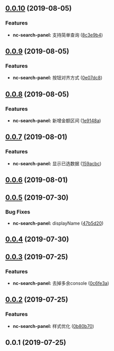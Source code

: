 <a name="0.0.10"></a>
## [0.0.10](https://github.com/tinper-bee/nc-search-panel/compare/v0.0.9...v0.0.10) (2019-08-05)


### Features

* **nc-search-panel:** 支持简单查询 ([8c3e9b4](https://github.com/tinper-bee/nc-search-panel/commit/8c3e9b4))



<a name="0.0.9"></a>
## [0.0.9](https://github.com/tinper-bee/nc-search-panel/compare/v0.0.8...v0.0.9) (2019-08-05)


### Features

* **nc-search-panel:** 按钮对齐方式 ([0e07dc8](https://github.com/tinper-bee/nc-search-panel/commit/0e07dc8))



<a name="0.0.8"></a>
## [0.0.8](https://github.com/tinper-bee/nc-search-panel/compare/v0.0.7...v0.0.8) (2019-08-05)


### Features

* **nc-search-panel:** 新增金额区间 ([1e9148a](https://github.com/tinper-bee/nc-search-panel/commit/1e9148a))



<a name="0.0.7"></a>
## [0.0.7](https://github.com/tinper-bee/nc-search-panel/compare/v0.0.6...v0.0.7) (2019-08-01)


### Features

* **nc-search-panel:** 显示已选数据 ([159acbc](https://github.com/tinper-bee/nc-search-panel/commit/159acbc))



<a name="0.0.6"></a>
## [0.0.6](https://github.com/tinper-bee/nc-search-panel/compare/v0.0.5...v0.0.6) (2019-08-01)



<a name="0.0.5"></a>
## [0.0.5](https://github.com/tinper-bee/nc-search-panel/compare/v0.0.4...v0.0.5) (2019-07-30)


### Bug Fixes

* **nc-search-panel:** displayName ([47b5d20](https://github.com/tinper-bee/nc-search-panel/commit/47b5d20))



<a name="0.0.4"></a>
## [0.0.4](https://github.com/tinper-bee/nc-search-panel/compare/v0.0.3...v0.0.4) (2019-07-30)



<a name="0.0.3"></a>
## [0.0.3](https://github.com/tinper-bee/nc-search-panel/compare/v0.0.2...v0.0.3) (2019-07-25)


### Features

* **nc-search-panel:** 去掉多余console ([0c6fe3a](https://github.com/tinper-bee/nc-search-panel/commit/0c6fe3a))



<a name="0.0.2"></a>
## [0.0.2](https://github.com/tinper-bee/nc-search-panel/compare/v0.0.1...v0.0.2) (2019-07-25)


### Features

* **nc-search-panel:** 样式优化 ([0b80b70](https://github.com/tinper-bee/nc-search-panel/commit/0b80b70))



<a name="0.0.1"></a>
## 0.0.1 (2019-07-25)



